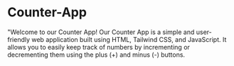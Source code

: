 # Counter-App
"Welcome to our Counter App!  Our Counter App is a simple and user-friendly web application built using HTML, Tailwind CSS, and JavaScript. It allows you to easily keep track of numbers by incrementing or decrementing them using the plus (+) and minus (-) buttons.
